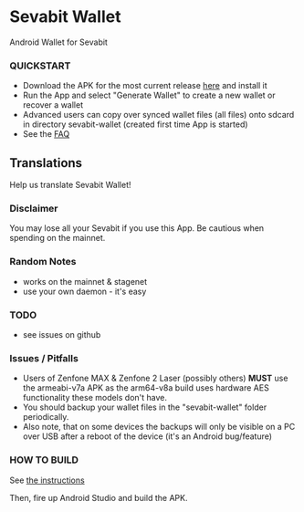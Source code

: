 # Sevabit Wallet
Android Wallet for Sevabit

### QUICKSTART
- Download the APK for the most current release [here](https://github.com/sevabit-project/sevabit-android-wallet/releases) and install it
- Run the App and select "Generate Wallet" to create a new wallet or recover a wallet
- Advanced users can copy over synced wallet files (all files) onto sdcard in directory sevabit-wallet (created first time App is started)
- See the [FAQ](doc/FAQ.md)

## Translations
Help us translate Sevabit Wallet! 

### Disclaimer
You may lose all your Sevabit if you use this App. Be cautious when spending on the mainnet.

### Random Notes
- works on the mainnet & stagenet
- use your own daemon - it's easy

### TODO
- see issues on github

### Issues / Pitfalls
- Users of Zenfone MAX & Zenfone 2 Laser (possibly others) **MUST** use the armeabi-v7a APK as the arm64-v8a build uses hardware AES
functionality these models don't have.
- You should backup your wallet files in the "sevabit-wallet" folder periodically.
- Also note, that on some devices the backups will only be visible on a PC over USB after a reboot of the device (it's an Android bug/feature)

### HOW TO BUILD
See [the instructions](doc/BUILDING-external-libs.md)

Then, fire up Android Studio and build the APK.

